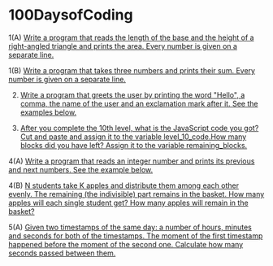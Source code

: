 # 100DaysofCoding

1(A) [Write a program that reads the length of the base and the height of a right-angled triangle and prints the area. Every number is given on a separate line.](CodeDay1(A).md)

1(B) [Write a program that takes three numbers and prints their sum. Every number is given on a separate line.](CodeDay1(B).md)

2) [Write a program that greets the user by printing the word "Hello", a comma, the name of the user and an exclamation mark after it. See the examples below.](CodeDay2.md)

3) [After you complete the 10th level, what is the JavaScript code you got? Cut and paste and assign it to the variable level_10_code.How many blocks did you have left? Assign it to the variable remaining_blocks.](CodeDay3.md)

4(A) [Write a program that reads an integer number and prints its previous and next numbers. See the example below.](CodeDay4(A).md)

4(B) [N students take K apples and distribute them among each other evenly. The remaining (the indivisible) part remains in the basket. How many apples will each single student get? How many apples will remain in the basket?](CodeDay4(B).md)

5(A) [Given two timestamps of the same day: a number of hours, minutes and seconds for both of the timestamps. The moment of the first timestamp happened before the moment of the second one. Calculate how many seconds passed between them.](CodeDay5(A).md)
